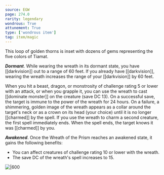 ```yaml
---
source: EGW
page: 274.0
rarity: legendary
wondrous: True
attunement: True
type: ['wondrous item']
tag: item/magic
---
```


This loop of golden thorns is inset with dozens of gems representing the five colors of Tiamat.

**_Dormant_**. While wearing the wreath in its dormant state, you have [[darkvision]] out to a range of 60 feet. If you already have [[darkvision]], wearing the wreath increases the range of your [[darkvision]] by 60 feet.

When you hit a beast, dragon, or monstrosity of challenge rating 5 or lower with an attack, or when you grapple it, you can use the wreath to cast [[dominate monster]] on the creature (save DC 13). On a successful save, the target is immune to the power of the wreath for 24 hours. On a failure, a shimmering, golden image of the wreath appears as a collar around the target's neck or as a crown on its head (your choice) until it is no longer [[charmed]] by the spell. If you use the wreath to charm a second creature, the first spell immediately ends. When the spell ends, the target knows it was [[charmed]] by you.

**_Awakened_**. Once the Wreath of the Prism reaches an awakened state, it gains the following benefits:

- You can affect creatures of challenge rating 10 or lower with the wreath.
- The save DC of the wreath's spell increases to 15.


![|600]()